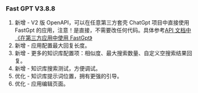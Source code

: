 ### Fast GPT V3.8.8

1. 新增 - V2 版 OpenAPI，可以在任意第三方套壳 ChatGpt 项目中直接使用 FastGpt 的应用，注意！是直接，不需要改任何代码。具体参考[API 文档中《在第三方应用中使用 FastGpt》](https://kjqvjse66l.feishu.cn/docx/DmLedTWtUoNGX8xui9ocdUEjnNh)
2. 新增 - 应用配置最大回复长度。
3. 新增 - 更多的知识库配置项：相似度、最大搜索数量、自定义空搜索结果回复。
4. 新增 - 知识库搜索测试，方便调试。
5. 优化 - 知识库提示词位置，拥有更强的引导。
6. 优化 - 应用编辑页面。
